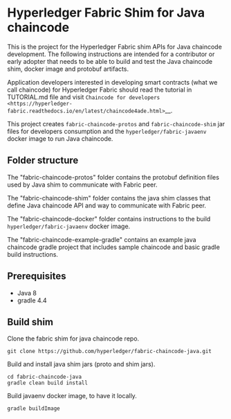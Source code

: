 # Hyperledger Fabric Shim for Java chaincode

This is the project for the Hyperledger Fabric shim APIs for Java chaincode development.
The following instructions are intended for a contributor or early adopter that needs to
be able to build and test the Java chaincode shim, docker image and protobuf artifacts.

Application developers interested in developing smart contracts (what we call chaincode) for Hyperledger Fabric should 
read the tutorial in TUTORIAL.md file and visit
`Chaincode for developers <https://hyperledger-fabric.readthedocs.io/en/latest/chaincode4ade.html>`__.

This project creates `fabric-chaincode-protos` and `fabric-chaincode-shim` jar
files for developers consumption and the `hyperledger/fabric-javaenv` docker image
to run Java chaincode.

## Folder structure

The "fabric-chaincode-protos" folder contains the protobuf definition files used by
Java shim to communicate with Fabric peer.

The "fabric-chaincode-shim" folder contains the java shim classes that define Java
chaincode API and way to communicate with Fabric peer.

The "fabric-chaincode-docker" folder contains instructions to the build
`hyperledger/fabric-javaenv` docker image.

The "fabric-chaincode-example-gradle" contains an example java chaincode gradle
project that includes sample chaincode and basic gradle build instructions.

## Prerequisites
* Java 8
* gradle 4.4

## Build shim

Clone the fabric shim for java chaincode repo.

```
git clone https://github.com/hyperledger/fabric-chaincode-java.git
```

Build and install java shim jars (proto and shim jars).
```
cd fabric-chaincode-java
gradle clean build install
```

Build javaenv docker image, to have it locally.
```
gradle buildImage
```
